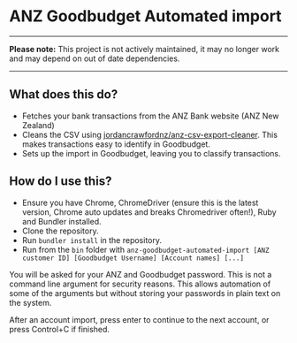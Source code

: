 # ANZ Goodbudget Automated import

---

**Please note:** This project is not actively maintained, it may no longer work and may depend on out of date dependencies.

---

## What does this do?
- Fetches your bank transactions from the ANZ Bank website (ANZ New Zealand)
- Cleans the CSV using [jordancrawfordnz/anz-csv-export-cleaner](https://github.com/jordancrawfordnz/anz-csv-export-cleaner). This makes transactions easy to identify in Goodbudget.
- Sets up the import in Goodbudget, leaving you to classify transactions.

## How do I use this?
- Ensure you have Chrome, ChromeDriver (ensure this is the latest version, Chrome auto updates and breaks Chromedriver often!), Ruby and Bundler installed.
- Clone the repository.
- Run ``bundler install`` in the repository.
- Run from the ``bin`` folder with ``anz-goodbudget-automated-import [ANZ customer ID] [Goodbudget Username] [Account names] [...]``

You will be asked for your ANZ and Goodbudget password. This is not a command line argument for security reasons. This allows automation of some of the arguments but without storing your passwords in plain text on the system.

After an account import, press enter to continue to the next account, or press Control+C if finished.
